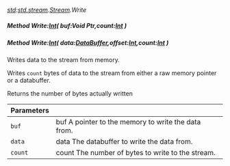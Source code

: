 _[std](../../modules/std/std-module.md):[std.stream](../../modules/std/std-stream.md).[Stream](../../modules/std/std-stream-stream.md).Write_
##### Method Write:[Int](../../modules/wonkey/wonkey-types-int.md)( buf:Void Ptr,count:[Int](../../modules/wonkey/wonkey-types-int.md) )
##### Method Write:[Int](../../modules/wonkey/wonkey-types-int.md)( data:[DataBuffer](../../modules/std/std-memory-databuffer.md),offset:[Int](../../modules/wonkey/wonkey-types-int.md),count:[Int](../../modules/wonkey/wonkey-types-int.md) )
Writes data to the stream from memory.

Writes `count` bytes of data to the stream from either a raw memory pointer or a databuffer.

Returns the number of bytes actually written

| Parameters |    |
|:-----------|:---|
| `buf` | buf A pointer to the memory to write the data from. |
| `data` | data The databuffer to write the data from. |
| `count` | count The number of bytes to write to the stream. |
